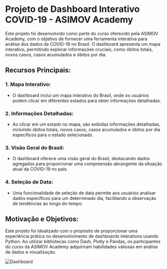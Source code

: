 # Projeto de Dashboard Interativo COVID-19 - ASIMOV Academy

Este projeto foi desenvolvido como parte do curso oferecido pela ASIMOV Academy, com o objetivo de fornecer uma ferramenta interativa para análise dos dados da COVID-19 no Brasil. O dashboard apresenta um mapa interativo, permitindo explorar informações cruciais, como óbitos totais, novos casos, casos acumulados e óbitos por dia.

## **Recursos Principais:**

### 1. **Mapa Interativo:**
   - O dashboard inclui um mapa interativo do Brasil, onde os usuários podem clicar em diferentes estados para obter informações detalhadas.

### 2. **Informações Detalhadas:**
   - Ao clicar em um estado no mapa, são exibidas informações detalhadas, incluindo óbitos totais, novos casos, casos acumulados e óbitos por dia específicos para o estado selecionado.

### 3. **Visão Geral do Brasil:**
   - O dashboard oferece uma visão geral do Brasil, destacando dados agregados para proporcionar uma compreensão abrangente da situação atual da COVID-19 no país.

### 4. **Seleção de Data:**
   - Uma funcionalidade de seleção de data permite aos usuários analisar dados específicos para um determinado dia, facilitando a observação de tendências ao longo do tempo.

## **Motivação e Objetivos:**
Este projeto foi idealizado com o propósito de proporcionar uma experiência prática no desenvolvimento de dashboards interativos usando Python. Ao utilizar bibliotecas como Dash, Plotly e Pandas, os participantes do curso da ASIMOV Academy adquiriram habilidades valiosas em análise de dados e visualização.

![Dashboard](C:\Users\Lucas\Desktop\C\Estudos\DashboardPy/dashboard.png)
